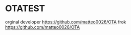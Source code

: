 # OTATEST

orginal developer https://github.com/matteo0026/OTA 
frok https://github.com/matteo0026/OTA
